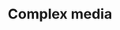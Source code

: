 ---
layout: single
title: "Complex media"
permalink: /research/complex-media/
author_profile: false
excerpt: "Wave propagation, scattering, and control of light in disordered and complex systems."
thumbnail: /assets/images/research/thumbnails/complex-media-thumb.jpg
header:
  overlay_image: /assets/images/research/overlays/complex-media-overlay.jpg
  overlay_filter: 0.3
order: 1
---